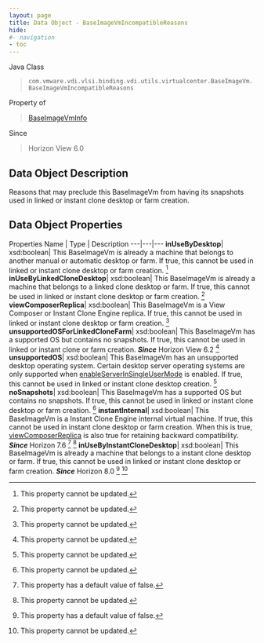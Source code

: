 ```yaml
---
layout: page
title: Data Object - BaseImageVmIncompatibleReasons
hide:
#- navigation
- toc
---
```






Java Class
> `com.vmware.vdi.vlsi.binding.vdi.utils.virtualcenter.BaseImageVm.BaseImageVmIncompatibleReasons`

Property of
> [BaseImageVmInfo](vdi.utils.virtualcenter.BaseImageVm.BaseImageVmInfo.md#field_detail)

Since
> Horizon View 6.0


## Data Object Description

Reasons that may preclude this BaseImageVm from having its snapshots used in linked or instant clone desktop or farm creation.

## Data Object Properties
Properties
Name |  Type |  Description
---|---|---
**inUseByDesktop**|  xsd:boolean|  This BaseImageVm is already a machine that belongs to another manual or automatic desktop or farm. If true, this cannot be used in linked or instant clone desktop or farm creation. [^2]
**inUseByLinkedCloneDesktop**|  xsd:boolean|  This BaseImageVm is already a machine that belongs to a linked clone desktop or farm. If true, this cannot be used in linked or instant clone desktop or farm creation. [^2]
**viewComposerReplica**|  xsd:boolean|  This BaseImageVm is a View Composer or Instant Clone Engine replica. If true, this cannot be used in linked or instant clone desktop or farm creation. [^2]
**unsupportedOSForLinkedCloneFarm**|  xsd:boolean|  This BaseImageVm has a supported OS but contains no snapshots. If true, this cannot be used in linked or instant clone or farm creation.  **_Since_** Horizon View 6.2 [^2]
**unsupportedOS**|  xsd:boolean|  This BaseImageVm has an unsupported desktop operating system. Certain desktop server operating systems are only supported when [enableServerInSingleUserMode](vdi.infrastructure.GlobalSettings.GeneralData.md#enableServerInSingleUserMode) is enabled. If true, this cannot be used in linked or instant clone desktop creation. [^2]
**noSnapshots**|  xsd:boolean|  This BaseImageVm has a supported OS but contains no snapshots. If true, this cannot be used in linked or instant clone desktop or farm creation. [^2]
**instantInternal**|  xsd:boolean|  This BaseImageVm is a Instant Clone Engine internal virtual machine. If true, this cannot be used in instant clone desktop or farm creation. When this is true, [viewComposerReplica](vdi.utils.virtualcenter.BaseImageVm.BaseImageVmIncompatibleReasons.md#viewComposerReplica) is also true for retaining backward compatibility.  **_Since_** Horizon 7.6 [^5] [^2]
**inUseByInstantCloneDesktop**|  xsd:boolean|  This BaseImageVm is already a machine that belongs to a instant clone desktop or farm. If true, this cannot be used in linked or instant clone desktop or farm creation.  **_Since_** Horizon 8.0 [^5] [^2]
 


 


[^2]: This property cannot be updated.
[^5]: This property has a default value of false.